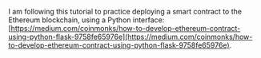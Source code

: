 I am following this tutorial to practice deploying
a smart contract to the Ethereum blockchain, using a Python interface: [https://medium.com/coinmonks/how-to-develop-ethereum-contract-using-python-flask-9758fe65976e](https://medium.com/coinmonks/how-to-develop-ethereum-contract-using-python-flask-9758fe65976e).
